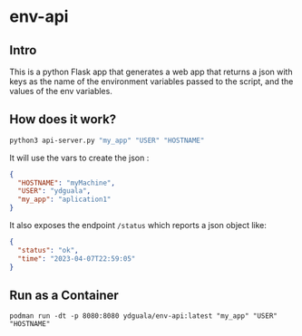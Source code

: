 # env-api
## Intro
This is a python Flask app that generates a web app that returns a json with keys as the name of the environment variables passed to the script, and the values of the env variables.

## How does it work?

```bash
python3 api-server.py "my_app" "USER" "HOSTNAME"
```

It will use the vars to create the json :
```json
{
  "HOSTNAME": "myMachine",
  "USER": "ydguala",
  "my_app": "aplication1"
}
```

It also exposes the endpoint `/status` which reports a json object like:
```json
{
  "status": "ok",
  "time": "2023-04-07T22:59:05"
}
```


## Run as a Container

```
podman run -dt -p 8080:8080 ydguala/env-api:latest "my_app" "USER" "HOSTNAME"
```